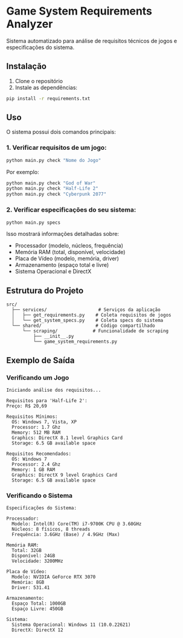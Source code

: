 # Game System Requirements Analyzer

Sistema automatizado para análise de requisitos técnicos de jogos e especificações do sistema.

## Instalação

1. Clone o repositório
2. Instale as dependências:

```bash
pip install -r requirements.txt
```

## Uso

O sistema possui dois comandos principais:

### 1. Verificar requisitos de um jogo:

```bash
python main.py check "Nome do Jogo"
```

Por exemplo:

```bash
python main.py check "God of War"
python main.py check "Half-Life 2"
python main.py check "Cyberpunk 2077"
```

### 2. Verificar especificações do seu sistema:

```bash
python main.py specs
```

Isso mostrará informações detalhadas sobre:

- Processador (modelo, núcleos, frequência)
- Memória RAM (total, disponível, velocidade)
- Placa de Vídeo (modelo, memória, driver)
- Armazenamento (espaço total e livre)
- Sistema Operacional e DirectX

## Estrutura do Projeto

```
src/
  ├── services/                   # Serviços da aplicação
  │   ├── get_requirements.py    # Coleta requisitos de jogos
  │   └── get_system_specs.py    # Coleta specs do sistema
  └── shared/                    # Código compartilhado
      └── scraping/             # Funcionalidade de scraping
          ├── __init__.py
          └── game_system_requirements.py
```

## Exemplo de Saída

### Verificando um Jogo

```
Iniciando análise dos requisitos...

Requisitos para 'Half-Life 2':
Preço: R$ 20,69

Requisitos Mínimos:
  OS: Windows 7, Vista, XP
  Processor: 1.7 Ghz
  Memory: 512 MB RAM
  Graphics: DirectX 8.1 level Graphics Card
  Storage: 6.5 GB available space

Requisitos Recomendados:
  OS: Windows 7
  Processor: 2.4 Ghz
  Memory: 1 GB RAM
  Graphics: DirectX 9 level Graphics Card
  Storage: 6.5 GB available space
```

### Verificando o Sistema

```
Especificações do Sistema:

Processador:
  Modelo: Intel(R) Core(TM) i7-9700K CPU @ 3.60GHz
  Núcleos: 8 físicos, 8 threads
  Frequência: 3.6GHz (Base) / 4.9GHz (Max)

Memória RAM:
  Total: 32GB
  Disponível: 24GB
  Velocidade: 3200MHz

Placa de Vídeo:
  Modelo: NVIDIA GeForce RTX 3070
  Memória: 8GB
  Driver: 531.41

Armazenamento:
  Espaço Total: 1000GB
  Espaço Livre: 450GB

Sistema:
  Sistema Operacional: Windows 11 (10.0.22621)
  DirectX: DirectX 12
```
